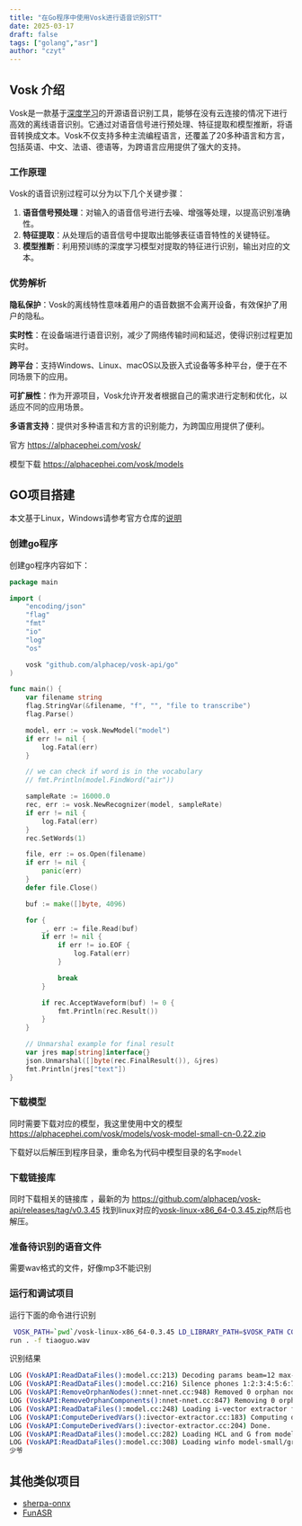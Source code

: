```yaml
---
title: "在Go程序中使用Vosk进行语音识别STT"
date: 2025-03-17
draft: false
tags: ["golang","asr"]
author: "czyt"
---
```

## Vosk 介绍
Vosk是一款基于[深度学习](https://cloud.baidu.com/product/wenxinworkshop)的开源语音识别工具，能够在没有云连接的情况下进行高效的离线语音识别。它通过对语音信号进行预处理、特征提取和模型推断，将语音转换成文本。Vosk不仅支持多种主流编程语言，还覆盖了20多种语言和方言，包括英语、中文、法语、德语等，为跨语言应用提供了强大的支持。

### 工作原理

Vosk的语音识别过程可以分为以下几个关键步骤：

1. **语音信号预处理**：对输入的语音信号进行去噪、增强等处理，以提高识别准确性。
2. **特征提取**：从处理后的语音信号中提取出能够表征语音特性的关键特征。
3. **模型推断**：利用预训练的深度学习模型对提取的特征进行识别，输出对应的文本。

### 优势解析

**隐私保护**：Vosk的离线特性意味着用户的语音数据不会离开设备，有效保护了用户的隐私。

**实时性**：在设备端进行语音识别，减少了网络传输时间和延迟，使得识别过程更加实时。

**跨平台**：支持Windows、Linux、macOS以及嵌入式设备等多种平台，便于在不同场景下的应用。

**可扩展性**：作为开源项目，Vosk允许开发者根据自己的需求进行定制和优化，以适应不同的应用场景。

**多语言支持**：提供对多种语言和方言的识别能力，为跨国应用提供了便利。

官方 https://alphacephei.com/vosk/

模型下载 https://alphacephei.com/vosk/models

## GO项目搭建

本文基于Linux，Windows请参考官方仓库的[说明](https://github.com/alphacep/vosk-api/tree/master/go/example)

### 创建go程序 

创建go程序内容如下：

```go
package main

import (
	"encoding/json"
	"flag"
	"fmt"
	"io"
	"log"
	"os"

	vosk "github.com/alphacep/vosk-api/go"
)

func main() {
	var filename string
	flag.StringVar(&filename, "f", "", "file to transcribe")
	flag.Parse()

	model, err := vosk.NewModel("model")
	if err != nil {
		log.Fatal(err)
	}

	// we can check if word is in the vocabulary
	// fmt.Println(model.FindWord("air"))

	sampleRate := 16000.0
	rec, err := vosk.NewRecognizer(model, sampleRate)
	if err != nil {
		log.Fatal(err)
	}
	rec.SetWords(1)

	file, err := os.Open(filename)
	if err != nil {
		panic(err)
	}
	defer file.Close()

	buf := make([]byte, 4096)

	for {
		_, err := file.Read(buf)
		if err != nil {
			if err != io.EOF {
				log.Fatal(err)
			}

			break
		}

		if rec.AcceptWaveform(buf) != 0 {
			fmt.Println(rec.Result())
		}
	}

	// Unmarshal example for final result
	var jres map[string]interface{}
	json.Unmarshal([]byte(rec.FinalResult()), &jres)
	fmt.Println(jres["text"])
}

```

### 下载模型

同时需要下载对应的模型，我这里使用中文的模型 https://alphacephei.com/vosk/models/vosk-model-small-cn-0.22.zip

下载好以后解压到程序目录，重命名为代码中模型目录的名字`model`

### 下载链接库

同时下载相关的链接库 ，最新的为 https://github.com/alphacep/vosk-api/releases/tag/v0.3.45 找到linux对应的[vosk-linux-x86_64-0.3.45.zip](https://github.com/alphacep/vosk-api/releases/download/v0.3.45/vosk-linux-x86_64-0.3.45.zip)然后也解压。

### 准备待识别的语音文件

需要wav格式的文件，好像mp3不能识别

### 运行和调试项目

运行下面的命令进行识别

```bash
 VOSK_PATH=`pwd`/vosk-linux-x86_64-0.3.45 LD_LIBRARY_PATH=$VOSK_PATH CGO_CPPFLAGS="-I $VOSK_PATH" CGO_LDFLAGS="-L $VOSK_PATH" go 
run . -f tiaoguo.wav
```

识别结果

```bash
LOG (VoskAPI:ReadDataFiles():model.cc:213) Decoding params beam=12 max-active=5000 lattice-beam=4
LOG (VoskAPI:ReadDataFiles():model.cc:216) Silence phones 1:2:3:4:5:6:7:8:9:10
LOG (VoskAPI:RemoveOrphanNodes():nnet-nnet.cc:948) Removed 0 orphan nodes.
LOG (VoskAPI:RemoveOrphanComponents():nnet-nnet.cc:847) Removing 0 orphan components.
LOG (VoskAPI:ReadDataFiles():model.cc:248) Loading i-vector extractor from model-small/ivector/final.ie
LOG (VoskAPI:ComputeDerivedVars():ivector-extractor.cc:183) Computing derived variables for iVector extractor
LOG (VoskAPI:ComputeDerivedVars():ivector-extractor.cc:204) Done.
LOG (VoskAPI:ReadDataFiles():model.cc:282) Loading HCL and G from model-small/graph/HCLr.fst model-small/graph/Gr.fst
LOG (VoskAPI:ReadDataFiles():model.cc:308) Loading winfo model-small/graph/phones/word_boundary.int
少爷

```

## 其他类似项目

+ [sherpa-onnx](https://github.com/k2-fsa/sherpa-onnx/tree/master/go-api-examples)
+ [FunASR](https://github.com/modelscope/FunASR)
